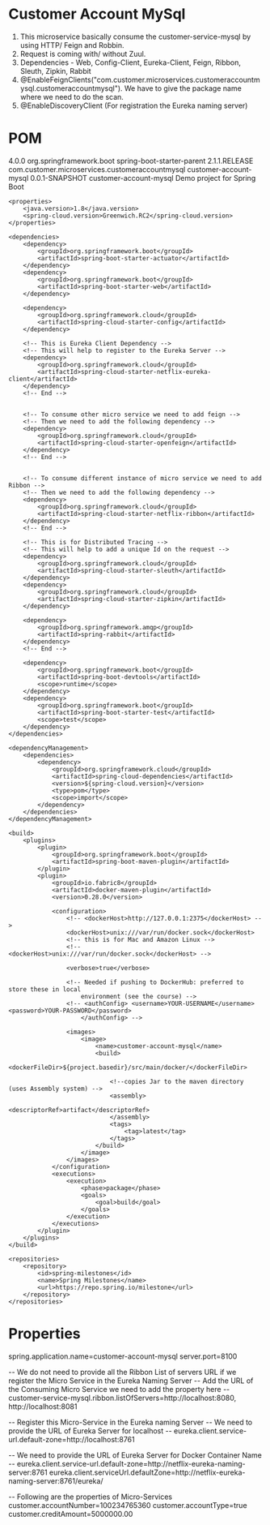 # Customer Account MySql
1) This microservice basically consume the customer-service-mysql by using HTTP/ Feign and Robbin.
2) Request is coming with/ without Zuul.
3) Dependencies - Web, Config-Client, Eureka-Client, Feign, Ribbon, Sleuth, Zipkin, Rabbit
4) @EnableFeignClients("com.customer.microservices.customeraccountmysql.customeraccountmysql"). We have to give the package    name where we need to do the scan.
5) @EnableDiscoveryClient (For registration the Eureka naming server)


# POM

<?xml version="1.0" encoding="UTF-8"?>
<project xmlns="http://maven.apache.org/POM/4.0.0" xmlns:xsi="http://www.w3.org/2001/XMLSchema-instance"
	xsi:schemaLocation="http://maven.apache.org/POM/4.0.0 http://maven.apache.org/xsd/maven-4.0.0.xsd">
	<modelVersion>4.0.0</modelVersion>
	<parent>
		<groupId>org.springframework.boot</groupId>
		<artifactId>spring-boot-starter-parent</artifactId>
		<version>2.1.1.RELEASE</version>
		<relativePath /> <!-- lookup parent from repository -->
	</parent>
	<groupId>com.customer.microservices.customeraccountmysql</groupId>
	<artifactId>customer-account-mysql</artifactId>
	<version>0.0.1-SNAPSHOT</version>
	<name>customer-account-mysql</name>
	<description>Demo project for Spring Boot</description>

	<properties>
		<java.version>1.8</java.version>
		<spring-cloud.version>Greenwich.RC2</spring-cloud.version>
	</properties>

	<dependencies>
		<dependency>
			<groupId>org.springframework.boot</groupId>
			<artifactId>spring-boot-starter-actuator</artifactId>
		</dependency>
		<dependency>
			<groupId>org.springframework.boot</groupId>
			<artifactId>spring-boot-starter-web</artifactId>
		</dependency>

		<dependency>
			<groupId>org.springframework.cloud</groupId>
			<artifactId>spring-cloud-starter-config</artifactId>
		</dependency>

		<!-- This is Eureka Client Dependency -->
		<!-- This will help to register to the Eureka Server -->
		<dependency>
			<groupId>org.springframework.cloud</groupId>
			<artifactId>spring-cloud-starter-netflix-eureka-client</artifactId>
		</dependency>
		<!-- End -->


		<!-- To consume other micro service we need to add feign -->
		<!-- Then we need to add the following dependency -->
		<dependency>
			<groupId>org.springframework.cloud</groupId>
			<artifactId>spring-cloud-starter-openfeign</artifactId>
		</dependency>
		<!-- End -->


		<!-- To consume different instance of micro service we need to add Ribbon -->
		<!-- Then we need to add the following dependency -->
		<dependency>
			<groupId>org.springframework.cloud</groupId>
			<artifactId>spring-cloud-starter-netflix-ribbon</artifactId>
		</dependency>
		<!-- End -->

		<!-- This is for Distributed Tracing -->
		<!-- This will help to add a unique Id on the request -->
		<dependency>
			<groupId>org.springframework.cloud</groupId>
			<artifactId>spring-cloud-starter-sleuth</artifactId>
		</dependency>
		<dependency>
			<groupId>org.springframework.cloud</groupId>
			<artifactId>spring-cloud-starter-zipkin</artifactId>
		</dependency>

		<dependency>
			<groupId>org.springframework.amqp</groupId>
			<artifactId>spring-rabbit</artifactId>
		</dependency>
		<!-- End -->

		<dependency>
			<groupId>org.springframework.boot</groupId>
			<artifactId>spring-boot-devtools</artifactId>
			<scope>runtime</scope>
		</dependency>
		<dependency>
			<groupId>org.springframework.boot</groupId>
			<artifactId>spring-boot-starter-test</artifactId>
			<scope>test</scope>
		</dependency>
	</dependencies>

	<dependencyManagement>
		<dependencies>
			<dependency>
				<groupId>org.springframework.cloud</groupId>
				<artifactId>spring-cloud-dependencies</artifactId>
				<version>${spring-cloud.version}</version>
				<type>pom</type>
				<scope>import</scope>
			</dependency>
		</dependencies>
	</dependencyManagement>

	<build>
		<plugins>
			<plugin>
				<groupId>org.springframework.boot</groupId>
				<artifactId>spring-boot-maven-plugin</artifactId>
			</plugin>
			<plugin>
				<groupId>io.fabric8</groupId>
				<artifactId>docker-maven-plugin</artifactId>
				<version>0.28.0</version>

				<configuration>
					<!-- <dockerHost>http://127.0.0.1:2375</dockerHost> -->
					<dockerHost>unix:///var/run/docker.sock</dockerHost>
					<!-- this is for Mac and Amazon Linux -->
					<!-- <dockerHost>unix:///var/run/docker.sock</dockerHost> -->

					<verbose>true</verbose>

					<!-- Needed if pushing to DockerHub: preferred to store these in local 
						environment (see the course) -->
					<!-- <authConfig> <username>YOUR-USERNAME</username> <password>YOUR-PASSWORD</password> 
						</authConfig> -->

					<images>
						<image>
							<name>customer-account-mysql</name>
							<build>
								<dockerFileDir>${project.basedir}/src/main/docker/</dockerFileDir>

								<!--copies Jar to the maven directory (uses Assembly system) -->
								<assembly>
									<descriptorRef>artifact</descriptorRef>
								</assembly>
								<tags>
									<tag>latest</tag>
								</tags>
							</build>
						</image>
					</images>
				</configuration>
				<executions>
					<execution>
						<phase>package</phase>
						<goals>
							<goal>build</goal>
						</goals>
					</execution>
				</executions>
			</plugin>
		</plugins>
	</build>

	<repositories>
		<repository>
			<id>spring-milestones</id>
			<name>Spring Milestones</name>
			<url>https://repo.spring.io/milestone</url>
		</repository>
	</repositories>

</project>

# Properties

spring.application.name=customer-account-mysql
server.port=8100

-- We do not need to provide all the Ribbon List of servers URL if we register the Micro Service in the Eureka Naming Server 
-- Add the URL of the Consuming Micro Service we need to add the property here 
-- customer-service-mysql.ribbon.listOfServers=http://localhost:8080, http://localhost:8081

-- Register this Micro-Service in the Eureka naming Server
-- We need to provide the URL of Eureka Server for localhost
-- eureka.client.service-url.default-zone=http://localhost:8761

-- We need to provide the URL of Eureka Server for Docker Container Name
-- eureka.client.service-url.default-zone=http://netflix-eureka-naming-server:8761
eureka.client.serviceUrl.defaultZone=http://netflix-eureka-naming-server:8761/eureka/

-- Following are the properties of Micro-Services
customer.accountNumber=100234765360
customer.accountType=true
customer.creditAmount=5000000.00

